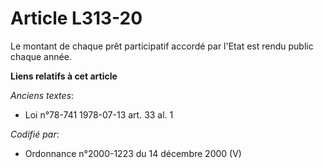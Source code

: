 # Article L313-20

Le montant de chaque prêt participatif accordé par l'Etat est rendu public chaque année.

**Liens relatifs à cet article**

_Anciens textes_:

  - Loi n°78-741 1978-07-13 art. 33 al. 1

_Codifié par_:

  - Ordonnance n°2000-1223 du 14 décembre 2000 (V)
